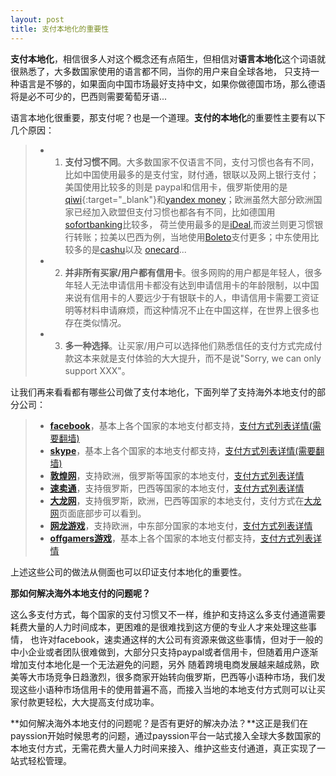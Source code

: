 ```yaml
---
layout: post
title: 支付本地化的重要性
---
```


**支付本地化**，相信很多人对这个概念还有点陌生，但相信对**语言本地化**这个词语就很熟悉了，大多数国家使用的语言都不同，当你的用户来自全球各地，
只支持一种语言是不够的，如果面向中国市场最好支持中文，如果你做德国市场，那么德语将是必不可少的，巴西则需要葡萄牙语...

语言本地化很重要，那支付呢？也是一个道理。**支付的本地化**的重要性主要有以下几个原因：
> - 1. **支付习惯不同**。大多数国家不仅语言不同，支付习惯也各有不同，比如中国使用最多的是支付宝，财付通，银联以及网上银行支付；美国使用比较多的则是
paypal和信用卡，俄罗斯使用的是[qiwi](http://www.qiwi.com  "qiwi钱包"){:target="_blank"}和[yandex money](https://money.yandex.ru  "yandex money钱包")；欧洲虽然大部分欧洲国家已经加入欧盟但支付习惯也都各有不同，比如德国用[sofortbanking](https://www.sofort.com  "德国支付sofortbanking")比较多，
荷兰使用最多的是[iDeal](http://www.ideal.nl  "荷兰支付iDeal"),而波兰则更习惯银行转账；拉美以巴西为例，当地使用[Boleto](http://en.wikipedia.org/wiki/Boleto  "Boleto支付，巴西支付")支付更多；中东使用比较多的是[cashu](http://www.cashu.com  "中东支付cashU")以及
[onecard](http://www.onecard.net  "中东支付onecard")...
> - 2. **并非所有买家/用户都有信用卡**。很多网购的用户都是年轻人，很多年轻人无法申请信用卡都没有达到申请信用卡的年龄限制，以中国来说有信用卡的人要远少于有银联卡的人，申请信用卡需要工资证明等材料申请麻烦，而这种情况不止在中国这样，在世界上很多也存在类似情况。
> - 3. **多一种选择**。让买家/用户可以选择他们熟悉信任的支付方式完成付款这本来就是支付体验的大大提升，而不是说"Sorry, we can only support XXX"。

让我们再来看看都有哪些公司做了支付本地化，下面列举了支持海外本地支付的部分公司：
> -  **[facebook](http://www.facebook.com)**，基本上各个国家的本地支付都支持，[支付方式列表详情(需要翻墙)](https://www.facebook.com/help/203680236341574 "facebook支持的海外本地支付方式")
> -  **[skype](http://www.skype.com)**，基本上各个国家的本地支付都支持，[支付方式列表详情(需要翻墙)](https://support.skype.com/en/faq/FA12323/how-can-i-pay-for-skype "skype支持的海外本地支付方式")
> -  **[敦煌网](http://www.dhgate.com)**，支持欧洲，俄罗斯等国家的本地支付，[支付方式列表详情](http://help.dhgate.com/help/buyerhelpen.php?catid=2302&artid=D74DDC2074E3D504E04010AC0C645DF9#help_php-listmiddel-4 "敦煌网支持的海外本地支付方式")
> -  **[速卖通](http://www.aliexpress.com)**，支持俄罗斯，巴西等国家的本地支付，[支付方式列表详情](http://help.aliexpress.com/payment_methods.html  "速卖通支持的海外本地支付方式")
> -  **[大龙网](http://www.dinodirect.com)**，支持俄罗斯，欧洲，巴西等国家的本地支付，支付方式在[大龙网](http://www.dinodirect.com "大龙网支持的海外本地支付方式")页面底部步可以看到。
> -  **[网龙游戏](http://www.99.com)**，支持欧洲，中东部分国家的本地支付，[支付方式列表详情](https://credit.99.com/purchase/  "网龙游戏海外本地支付方式")
> -  **[offgamers游戏](http://www.offgamers.com)**，基本上各个国家的本地支付都支持，[支付方式列表详情](http://kb.offgamers.com/en/category/payment-option/?c=US "offgamers游戏海外本地支付方式")

上述这些公司的做法从侧面也可以印证支付本地化的重要性。

**那如何解决海外本地支付的问题呢？**

这么多支付方式，每个国家的支付习惯又不一样，维护和支持这么多支付通道需要耗费大量的人力时间成本，更困难的是很难找到这方便的专业人才来处理这些事情，
也许对facebook，速卖通这样的大公司有资源来做这些事情，但对于一般的中小企业或者团队很难做到，大部分只支持paypal或者信用卡，但随着用户逐渐增加支付本地化是一个无法避免的问题，另外
随着跨境电商发展越来越成熟，欧美等大市场竞争日趋激烈，很多商家开始转向俄罗斯，巴西等小语种市场，我们发现这些小语种市场信用卡的使用普遍不高，而接入当地的本地支付方式则可以让买家付款更轻松，大大提高支付成功率。

**如何解决海外本地支付的问题呢？是否有更好的解决办法？**这正是我们在payssion开始时候思考的问题，通过payssion平台一站式接入全球大多数国家的本地支付方式，无需花费大量人力时间来接入、维护这些支付通道，真正实现了一站式轻松管理。


